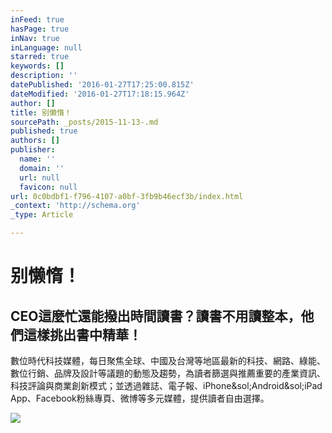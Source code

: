 ```yaml
---
inFeed: true
hasPage: true
inNav: true
inLanguage: null
starred: true
keywords: []
description: ''
datePublished: '2016-01-27T17:25:00.815Z'
dateModified: '2016-01-27T17:18:15.964Z'
author: []
title: 别懒惰！
sourcePath: _posts/2015-11-13-.md
published: true
authors: []
publisher:
  name: ''
  domain: ''
  url: null
  favicon: null
url: 0c0bdbf1-f796-4107-a0bf-3fb9b46ecf3b/index.html
_context: 'http://schema.org'
_type: Article

---
```

# 别懒惰！

<article style=""><h1>CEO這麼忙還能撥出時間讀書？讀書不用讀整本，他們這樣挑出書中精華！</h1><p>數位時代科技媒體，每日聚焦全球、中國及台灣等地區最新的科技、網路、綠能、數位行銷、品牌及設計等議題的動態及趨勢，為讀者篩選與推薦重要的產業資訊、科技評論與商業創新模式；並透過雜誌、電子報、iPhone&amp;sol;Android&amp;sol;iPad App、Facebook粉絲專頁、微博等多元媒體，提供讀者自由選擇。</p><img src="https://3.bp.blogspot.com/-w6ogANrpSII/Vguhwo1mt2I/AAAAAAABRrE/VXmNjM3IHxI/s1024/" /></article>